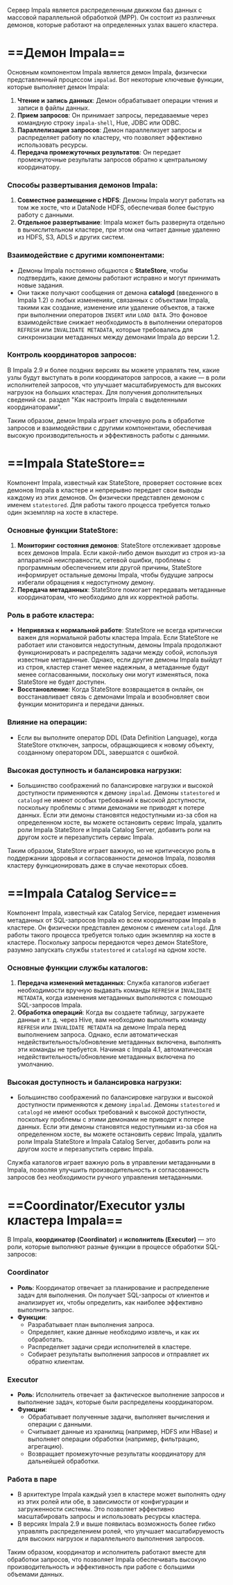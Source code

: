 Сервер Impala является распределенным движком баз данных с массовой параллельной обработкой (MPP). Он состоит из различных демонов, которые работают на определенных узлах вашего кластера.

# ==Демон Impala==  

Основным компонентом Impala является демон Impala, физически представленный процессом `impalad`. Вот некоторые ключевые функции, которые выполняет демон Impala:

1. **Чтение и запись данных**: Демон обрабатывает операции чтения и записи в файлы данных.
2. **Прием запросов**: Он принимает запросы, передаваемые через командную строку `impala-shell`, Hue, JDBC или ODBC.
3. **Параллелизация запросов**: Демон параллелизует запросы и распределяет работу по кластеру, что позволяет эффективно использовать ресурсы.
4. **Передача промежуточных результатов**: Он передает промежуточные результаты запросов обратно к центральному координатору.
### Способы развертывания демонов Impala:
1. **Совместное размещение с HDFS**: Демоны Impala могут работать на том же хосте, что и DataNode HDFS, обеспечивая более быструю работу с данными.
2. **Отдельное развертывание**: Impala может быть развернута отдельно в вычислительном кластере, при этом она читает данные удаленно из HDFS, S3, ADLS и других систем.
### Взаимодействие с другими компонентами:
- Демоны Impala постоянно общаются с **StateStore**, чтобы подтвердить, какие демоны работают исправно и могут принимать новые задания.
- Они также получают сообщения от демона **catalogd** (введенного в Impala 1.2) о любых изменениях, связанных с объектами Impala, такими как создание, изменение или удаление объектов, а также при выполнении операторов `INSERT` или `LOAD DATA`. Это фоновое взаимодействие снижает необходимость в выполнении операторов `REFRESH` или `INVALIDATE METADATA`, которые требовались для синхронизации метаданных между демонами Impala до версии 1.2.
### Контроль координаторов запросов:
В Impala 2.9 и более поздних версиях вы можете управлять тем, какие узлы будут выступать в роли координаторов запросов, а какие — в роли исполнителей запросов, что улучшает масштабируемость для высоких нагрузок на больших кластерах. Для получения дополнительных сведений см. раздел "Как настроить Impala с выделенными координаторами".

Таким образом, демон Impala играет ключевую роль в обработке запросов и взаимодействии с другими компонентами, обеспечивая высокую производительность и эффективность работы с данными.

# ==Impala StateStore==

Компонент Impala, известный как StateStore, проверяет состояние всех демонов Impala в кластере и непрерывно передает свои выводы каждому из этих демонов. Он физически представлен демоном с именем `statestored`. Для работы такого процесса требуется только один экземпляр на хосте в кластере.
### Основные функции StateStore:
1. **Мониторинг состояния демонов**: StateStore отслеживает здоровье всех демонов Impala. Если какой-либо демон выходит из строя из-за аппаратной неисправности, сетевой ошибки, проблемы с программным обеспечением или другой причины, StateStore информирует остальные демоны Impala, чтобы будущие запросы избегали обращения к недоступному демону.
2. **Передача метаданных**: StateStore помогает передавать метаданные координаторам, что необходимо для их корректной работы.
### Роль в работе кластера:
- **Непривязка к нормальной работе**: StateStore не всегда критически важен для нормальной работы кластера Impala. Если StateStore не работает или становится недоступным, демоны Impala продолжают функционировать и распределять задачи между собой, используя известные метаданные. Однако, если другие демоны Impala выйдут из строя, кластер станет менее надежным, а метаданные будут менее согласованными, поскольку они могут изменяться, пока StateStore не будет доступен.
- **Восстановление**: Когда StateStore возвращается в онлайн, он восстанавливает связь с демонами Impala и возобновляет свои функции мониторинга и передачи данных.
### Влияние на операции:
- Если вы выполните оператор DDL (Data Definition Language), когда StateStore отключен, запросы, обращающиеся к новому объекту, созданному оператором DDL, завершатся с ошибкой.
### Высокая доступность и балансировка нагрузки:
- Большинство соображений по балансировке нагрузки и высокой доступности применяются к демону `impalad`. Демоны `statestored` и `catalogd` не имеют особых требований к высокой доступности, поскольку проблемы с этими демонами не приводят к потере данных. Если эти демоны становятся недоступными из-за сбоя на определенном хосте, вы можете остановить сервис Impala, удалить роли Impala StateStore и Impala Catalog Server, добавить роли на другом хосте и перезапустить сервис Impala.

Таким образом, StateStore играет важную, но не критическую роль в поддержании здоровья и согласованности демонов Impala, позволяя кластеру функционировать даже в случае некоторых сбоев.

# ==Impala Catalog Service==

Компонент Impala, известный как Catalog Service, передает изменения метаданных от SQL-запросов Impala ко всем координаторам Impala в кластере. Он физически представлен демоном с именем `catalogd`. Для работы такого процесса требуется только один экземпляр на хосте в кластере. Поскольку запросы передаются через демон StateStore, разумно запускать службы `statestored` и `catalogd` на одном хосте.
### Основные функции службы каталогов:
1. **Передача изменений метаданных**: Служба каталогов избегает необходимости вручную выдавать команды `REFRESH` и `INVALIDATE METADATA`, когда изменения метаданных выполняются с помощью SQL-запросов Impala.
2. **Обработка операций**: Когда вы создаете таблицу, загружаете данные и т. д. через Hive, вам необходимо выполнить команду `REFRESH` или `INVALIDATE METADATA` на демоне Impala перед выполнением запроса. Однако, если автоматическая недействительность/обновление метаданных включена, выполнять эти команды не требуется. Начиная с Impala 4.1, автоматическая недействительность/обновление метаданных включена по умолчанию.
### Высокая доступность и балансировка нагрузки:
- Большинство соображений по балансировке нагрузки и высокой доступности применяются к демону `impalad`. Демоны `statestored` и `catalogd` не имеют особых требований к высокой доступности, поскольку проблемы с этими демонами не приводят к потере данных. Если эти демоны становятся недоступными из-за сбоя на определенном хосте, вы можете остановить сервис Impala, удалить роли Impala StateStore и Impala Catalog Server, добавить роли на другом хосте и перезапустить сервис Impala.

Служба каталогов играет важную роль в управлении метаданными в Impala, позволяя улучшить производительность и согласованность запросов без необходимости ручного управления метаданными.

# ==Coordinator/Executor узлы кластера Impala==

В Impala, **координатор (Coordinator)** и **исполнитель (Executor)** — это роли, которые выполняют разные функции в процессе обработки SQL-запросов:
### Coordinator
- **Роль**: Координатор отвечает за планирование и распределение задач для выполнения. Он получает SQL-запросы от клиентов и анализирует их, чтобы определить, как наиболее эффективно выполнить запрос.
- **Функции**:
  - Разрабатывает план выполнения запроса.
  - Определяет, какие данные необходимо извлечь, и как их обработать.
  - Распределяет задачи среди исполнителей в кластере.
  - Собирает результаты выполнения запросов и отправляет их обратно клиентам.
### Executor
- **Роль**: Исполнитель отвечает за фактическое выполнение запросов и выполнение задач, которые были распределены координатором.
- **Функции**:
  - Обрабатывает полученные задачи, выполняет вычисления и операции с данными.
  - Считывает данные из хранилищ (например, HDFS или HBase) и выполняет операции обработки (например, фильтрацию, агрегацию).
  - Возвращает промежуточные результаты координатору для дальнейшей обработки.
### Работа в паре
- В архитектуре Impala каждый узел в кластере может выполнять одну из этих ролей или обе, в зависимости от конфигурации и загруженности системы. Это позволяет эффективно масштабировать запросы и использовать ресурсы кластера.
- В версиях Impala 2.9 и выше появилась возможность более гибко управлять распределением ролей, что улучшает масштабируемость для высоких нагрузок и параллельного выполнения запросов.

Таким образом, координатор и исполнитель работают вместе для обработки запросов, что позволяет Impala обеспечивать высокую производительность и эффективность при работе с большими объемами данных.